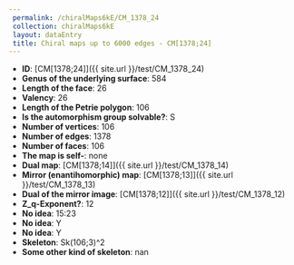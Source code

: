 ```yaml
--- 
 permalink: /chiralMaps6kE/CM_1378_24 
 collection: chiralMaps6kE
 layout: dataEntry
 title: Chiral maps up to 6000 edges - CM[1378;24]
---
```


- **ID**: [CM[1378;24]]({{ site.url }}/test/CM_1378_24)
- **Genus of the underlying surface**: 584
- **Length of the face**: 26
- **Valency**: 26
- **Length of the Petrie polygon**: 106
- **Is the automorphism group solvable?**: S
- **Number of vertices**: 106
- **Number of edges**: 1378
- **Number of faces**: 106
- **The map is self-**: none
- **Dual map**: [CM[1378;14]]({{ site.url }}/test/CM_1378_14)
- **Mirror (enantihomorphic) map**: [CM[1378;13]]({{ site.url }}/test/CM_1378_13)
- **Dual of the mirror image**: [CM[1378;12]]({{ site.url }}/test/CM_1378_12)
- **Z_q-Exponent?**: 12
- **No idea**:  15:23
- **No idea**: Y
- **No idea**: Y
- **Skeleton**: Sk(106;3)^2
- **Some other kind of skeleton**: nan
